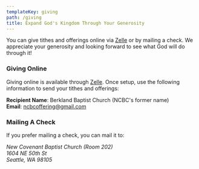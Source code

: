 ```yaml
---
templateKey: giving
path: /giving
title: Expand God's Kingdom Through Your Generosity
---
```

You can give tithes and offerings online via [Zelle](https://www.zellepay.com/) or by mailing a check. We appreciate your generosity and looking forward to see what God will do through it!

### Giving Online

Giving online is available through [Zelle](https://www.zellepay.com/get-started). Once setup, use the following information to send your tithes and offerings:

**Recipient Name**: Berkland Baptist Church (NCBC's former name)\
**Email**: ncbcoffering@gmail.com

### Mailing A Check

If you prefer mailing a check, you can mail it to:

<address>
  New Covenant Baptist Church (Room 202)<br />
  1604 NE 50th St<br />
  Seattle, WA 98105
</address>
